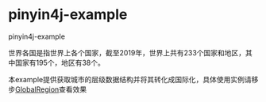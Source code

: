 # pinyin4j-example
pinyin4j-example

世界各国是指世界上各个国家，截至2019年，世界上共有233个国家和地区，其中国家有195个，地区有38个。

本example提供获取城市的层级数据结构并将其转化成国际化，具体使用实例请移步[GlobalRegion](https://github.com/rockychen1221/GlobalRegion)查看效果
